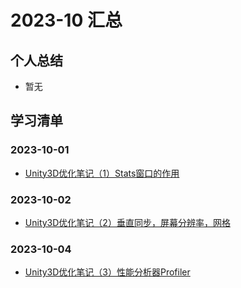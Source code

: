# 2023-10 汇总
## 个人总结
* 暂无

## 学习清单
### 2023-10-01
* [Unity3D优化笔记（1）Stats窗口的作用](./2023-10-01/Unity3D优化笔记（1）Stats窗口的作用.md)

### 2023-10-02
* [Unity3D优化笔记（2）垂直同步，屏幕分辨率，网格](./2023-10-02/Unity3D优化笔记（2）垂直同步，屏幕分辨率，网格.md)

### 2023-10-04
* [Unity3D优化笔记（3）性能分析器Profiler](./2023-10-04/Unity3D优化笔记（3）性能分析器Profiler.md)
